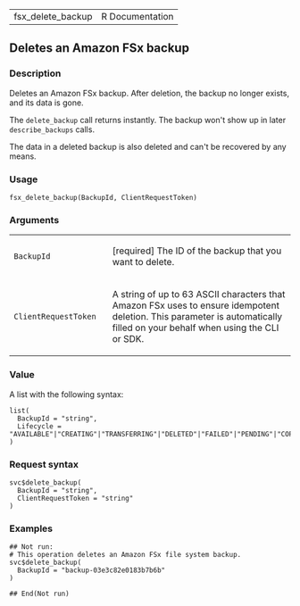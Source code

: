 <table style="width: 100%;">
<tbody>
<tr class="odd">
<td>fsx_delete_backup</td>
<td style="text-align: right;">R Documentation</td>
</tr>
</tbody>
</table>

## Deletes an Amazon FSx backup

### Description

Deletes an Amazon FSx backup. After deletion, the backup no longer
exists, and its data is gone.

The `delete_backup` call returns instantly. The backup won't show up in
later `describe_backups` calls.

The data in a deleted backup is also deleted and can't be recovered by
any means.

### Usage

    fsx_delete_backup(BackupId, ClientRequestToken)

### Arguments

<table>
<colgroup>
<col style="width: 35%" />
<col style="width: 65%" />
</colgroup>
<tbody>
<tr class="odd">
<td><code id="fsx_delete_backup_:_BackupId">BackupId</code></td>
<td><p>[required] The ID of the backup that you want to delete.</p></td>
</tr>
<tr class="even">
<td><code
id="fsx_delete_backup_:_ClientRequestToken">ClientRequestToken</code></td>
<td><p>A string of up to 63 ASCII characters that Amazon FSx uses to
ensure idempotent deletion. This parameter is automatically filled on
your behalf when using the CLI or SDK.</p></td>
</tr>
</tbody>
</table>

### Value

A list with the following syntax:

    list(
      BackupId = "string",
      Lifecycle = "AVAILABLE"|"CREATING"|"TRANSFERRING"|"DELETED"|"FAILED"|"PENDING"|"COPYING"
    )

### Request syntax

    svc$delete_backup(
      BackupId = "string",
      ClientRequestToken = "string"
    )

### Examples

    ## Not run: 
    # This operation deletes an Amazon FSx file system backup.
    svc$delete_backup(
      BackupId = "backup-03e3c82e0183b7b6b"
    )

    ## End(Not run)
